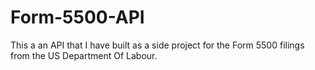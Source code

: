 # Form-5500-API
This a an API that I have built  as a side project for the Form 5500 filings from the US Department Of Labour.
